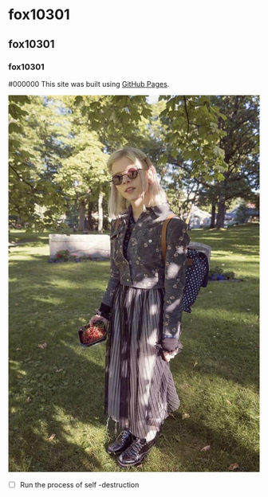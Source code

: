 # fox10301
## fox10301
### fox10301
#000000
This site was built using [GitHub Pages](https://pages.github.com/).

![AURORA](https://raw.githubusercontent.com/person10301/fox10301/refs/heads/main/Photos/auroramusic-2eovv943njne1.jpg)

- [ ] Run the process of self -destruction
